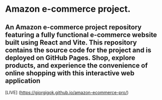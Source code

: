 # Amazon e-commerce project.
## An Amazon e-commerce project repository featuring a fully functional e-commerce website built using React and Vite. This repository contains the source code for the project and is deployed on GitHub Pages. Shop, explore products, and experience the convenience of online shopping with this interactive web application

[LIVE] (https://giorgigok.github.io/amazon-ecommerce-pro/)
